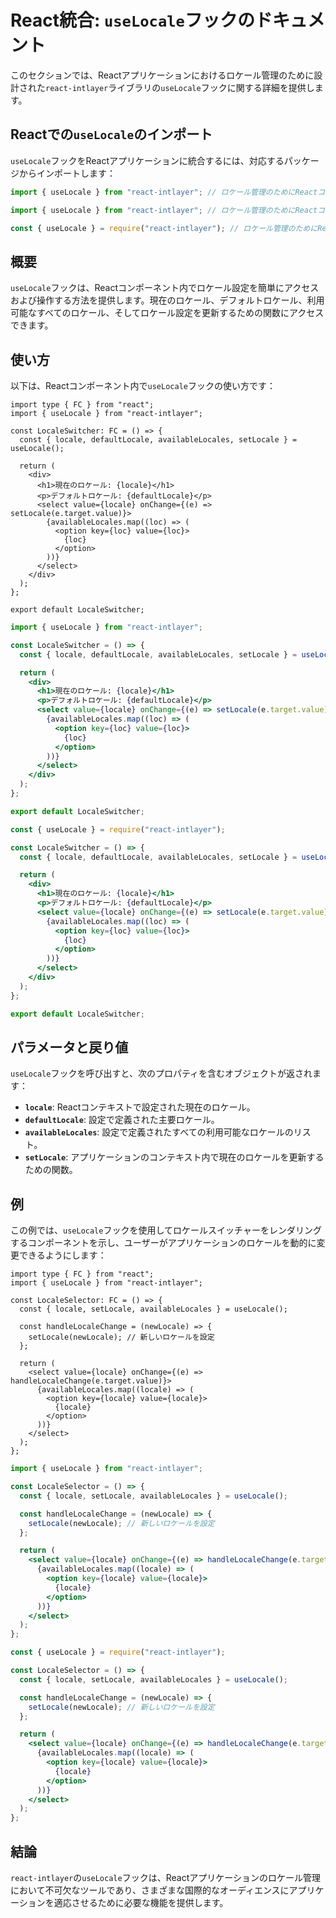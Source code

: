 # React統合: `useLocale`フックのドキュメント

このセクションでは、Reactアプリケーションにおけるロケール管理のために設計された`react-intlayer`ライブラリの`useLocale`フックに関する詳細を提供します。

## Reactでの`useLocale`のインポート

`useLocale`フックをReactアプリケーションに統合するには、対応するパッケージからインポートします：

```typescript codeFormat="typescript"
import { useLocale } from "react-intlayer"; // ロケール管理のためにReactコンポーネントで使用
```

```javascript codeFormat="esm"
import { useLocale } from "react-intlayer"; // ロケール管理のためにReactコンポーネントで使用
```

```javascript codeFormat="commonjs"
const { useLocale } = require("react-intlayer"); // ロケール管理のためにReactコンポーネントで使用
```

## 概要

`useLocale`フックは、Reactコンポーネント内でロケール設定を簡単にアクセスおよび操作する方法を提供します。現在のロケール、デフォルトロケール、利用可能なすべてのロケール、そしてロケール設定を更新するための関数にアクセスできます。

## 使い方

以下は、Reactコンポーネント内で`useLocale`フックの使い方です：

```tsx fileName="src/components/LocaleSwitcher.tsx" codeFormat="typescript"
import type { FC } from "react";
import { useLocale } from "react-intlayer";

const LocaleSwitcher: FC = () => {
  const { locale, defaultLocale, availableLocales, setLocale } = useLocale();

  return (
    <div>
      <h1>現在のロケール: {locale}</h1>
      <p>デフォルトロケール: {defaultLocale}</p>
      <select value={locale} onChange={(e) => setLocale(e.target.value)}>
        {availableLocales.map((loc) => (
          <option key={loc} value={loc}>
            {loc}
          </option>
        ))}
      </select>
    </div>
  );
};

export default LocaleSwitcher;
```

```jsx fileName="src/components/LocaleSwitcher.mjx" codeFormat="esm"
import { useLocale } from "react-intlayer";

const LocaleSwitcher = () => {
  const { locale, defaultLocale, availableLocales, setLocale } = useLocale();

  return (
    <div>
      <h1>現在のロケール: {locale}</h1>
      <p>デフォルトロケール: {defaultLocale}</p>
      <select value={locale} onChange={(e) => setLocale(e.target.value)}>
        {availableLocales.map((loc) => (
          <option key={loc} value={loc}>
            {loc}
          </option>
        ))}
      </select>
    </div>
  );
};

export default LocaleSwitcher;
```

```jsx fileName="src/components/LocaleSwitcher.csx" codeFormat="commonjs"
const { useLocale } = require("react-intlayer");

const LocaleSwitcher = () => {
  const { locale, defaultLocale, availableLocales, setLocale } = useLocale();

  return (
    <div>
      <h1>現在のロケール: {locale}</h1>
      <p>デフォルトロケール: {defaultLocale}</p>
      <select value={locale} onChange={(e) => setLocale(e.target.value)}>
        {availableLocales.map((loc) => (
          <option key={loc} value={loc}>
            {loc}
          </option>
        ))}
      </select>
    </div>
  );
};

export default LocaleSwitcher;
```

## パラメータと戻り値

`useLocale`フックを呼び出すと、次のプロパティを含むオブジェクトが返されます：

- **`locale`**: Reactコンテキストで設定された現在のロケール。
- **`defaultLocale`**: 設定で定義された主要ロケール。
- **`availableLocales`**: 設定で定義されたすべての利用可能なロケールのリスト。
- **`setLocale`**: アプリケーションのコンテキスト内で現在のロケールを更新するための関数。

## 例

この例では、`useLocale`フックを使用してロケールスイッチャーをレンダリングするコンポーネントを示し、ユーザーがアプリケーションのロケールを動的に変更できるようにします：

```tsx fileName="src/components/LocaleSelector.tsx" codeFormat="typescript"
import type { FC } from "react";
import { useLocale } from "react-intlayer";

const LocaleSelector: FC = () => {
  const { locale, setLocale, availableLocales } = useLocale();

  const handleLocaleChange = (newLocale) => {
    setLocale(newLocale); // 新しいロケールを設定
  };

  return (
    <select value={locale} onChange={(e) => handleLocaleChange(e.target.value)}>
      {availableLocales.map((locale) => (
        <option key={locale} value={locale}>
          {locale}
        </option>
      ))}
    </select>
  );
};
```

```jsx fileName="src/components/LocaleSelector.mjx" codeFormat="esm"
import { useLocale } from "react-intlayer";

const LocaleSelector = () => {
  const { locale, setLocale, availableLocales } = useLocale();

  const handleLocaleChange = (newLocale) => {
    setLocale(newLocale); // 新しいロケールを設定
  };

  return (
    <select value={locale} onChange={(e) => handleLocaleChange(e.target.value)}>
      {availableLocales.map((locale) => (
        <option key={locale} value={locale}>
          {locale}
        </option>
      ))}
    </select>
  );
};
```

```jsx fileName="src/components/LocaleSelector.csx" codeFormat="commonjs"
const { useLocale } = require("react-intlayer");

const LocaleSelector = () => {
  const { locale, setLocale, availableLocales } = useLocale();

  const handleLocaleChange = (newLocale) => {
    setLocale(newLocale); // 新しいロケールを設定
  };

  return (
    <select value={locale} onChange={(e) => handleLocaleChange(e.target.value)}>
      {availableLocales.map((locale) => (
        <option key={locale} value={locale}>
          {locale}
        </option>
      ))}
    </select>
  );
};
```

## 結論

`react-intlayer`の`useLocale`フックは、Reactアプリケーションのロケール管理において不可欠なツールであり、さまざまな国際的なオーディエンスにアプリケーションを適応させるために必要な機能を提供します。
